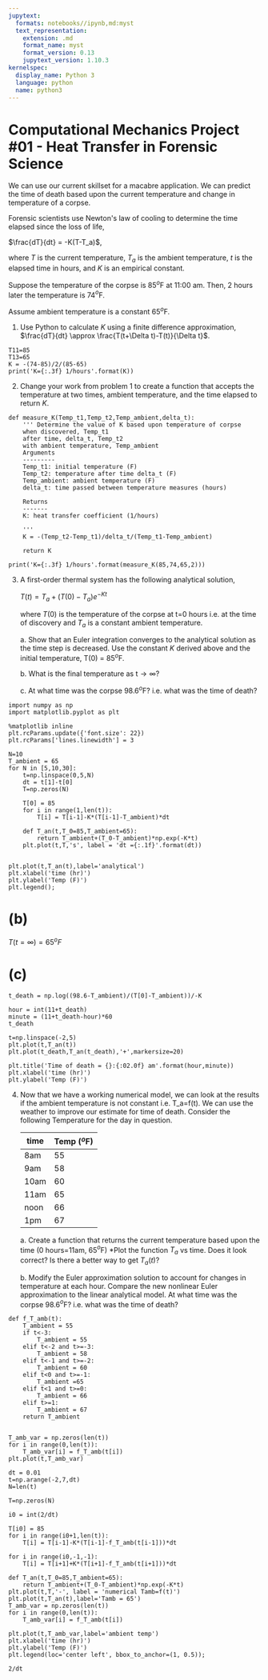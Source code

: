 ```yaml
---
jupytext:
  formats: notebooks//ipynb,md:myst
  text_representation:
    extension: .md
    format_name: myst
    format_version: 0.13
    jupytext_version: 1.10.3
kernelspec:
  display_name: Python 3
  language: python
  name: python3
---
```


# Computational Mechanics Project #01 - Heat Transfer in Forensic Science

We can use our current skillset for a macabre application. We can predict the time of death based upon the current temperature and change in temperature of a corpse. 

Forensic scientists use Newton's law of cooling to determine the time elapsed since the loss of life, 

$\frac{dT}{dt} = -K(T-T_a)$,

where $T$ is the current temperature, $T_a$ is the ambient temperature, $t$ is the elapsed time in hours, and $K$ is an empirical constant. 

Suppose the temperature of the corpse is 85$^o$F at 11:00 am. Then, 2 hours later the temperature is 74$^{o}$F. 

Assume ambient temperature is a constant 65$^{o}$F.

1. Use Python to calculate $K$ using a finite difference approximation, $\frac{dT}{dt} \approx \frac{T(t+\Delta t)-T(t)}{\Delta t}$. 

```{code-cell} ipython3
T11=85
T13=65
K = -(74-85)/2/(85-65)
print('K={:.3f} 1/hours'.format(K))
```

2. Change your work from problem 1 to create a function that accepts the temperature at two times, ambient temperature, and the time elapsed to return $K$. 

```{code-cell} ipython3
def measure_K(Temp_t1,Temp_t2,Temp_ambient,delta_t):
    ''' Determine the value of K based upon temperature of corpse 
    when discovered, Temp_t1
    after time, delta_t, Temp_t2
    with ambient temperature, Temp_ambient
    Arguments
    ---------
    Temp_t1: initial temperature (F)
    Temp_t2: temperature after time delta_t (F)
    Temp_ambient: ambient temperature (F)
    delta_t: time passed between temperature measures (hours)
    
    Returns
    -------
    K: heat transfer coefficient (1/hours)
    
    '''
    K = -(Temp_t2-Temp_t1)/delta_t/(Temp_t1-Temp_ambient)
    
    return K
```

```{code-cell} ipython3
print('K={:.3f} 1/hours'.format(measure_K(85,74,65,2)))
```

3. A first-order thermal system has the following analytical solution, 

    $T(t) =T_a+(T(0)-T_a)e^{-Kt}$

    where $T(0)$ is the temperature of the corpse at t=0 hours i.e. at the time of discovery and $T_a$ is a constant ambient temperature. 

    a. Show that an Euler integration converges to the analytical solution as the time step is decreased. Use the constant $K$ derived above and the initial temperature, T(0) = 85$^o$F. 

    b. What is the final temperature as t$\rightarrow\infty$?
    
    c. At what time was the corpse 98.6$^{o}$F? i.e. what was the time of death?

```{code-cell} ipython3
import numpy as np
import matplotlib.pyplot as plt

%matplotlib inline
plt.rcParams.update({'font.size': 22})
plt.rcParams['lines.linewidth'] = 3
```

```{code-cell} ipython3
N=10
T_ambient = 65
for N in [5,10,30]:
    t=np.linspace(0,5,N)
    dt = t[1]-t[0]
    T=np.zeros(N)

    T[0] = 85
    for i in range(1,len(t)):
        T[i] = T[i-1]-K*(T[i-1]-T_ambient)*dt

    def T_an(t,T_0=85,T_ambient=65):
        return T_ambient+(T_0-T_ambient)*np.exp(-K*t)
    plt.plot(t,T,'s', label = 'dt ={:.1f}'.format(dt))


plt.plot(t,T_an(t),label='analytical')
plt.xlabel('time (hr)')
plt.ylabel('Temp (F)')
plt.legend();
```

# (b)

$T(t= \infty) = 65^{o}F$

# (c)

```{code-cell} ipython3
t_death = np.log((98.6-T_ambient)/(T[0]-T_ambient))/-K

hour = int(11+t_death)
minute = (11+t_death-hour)*60
t_death
```

```{code-cell} ipython3
t=np.linspace(-2,5)
plt.plot(t,T_an(t))
plt.plot(t_death,T_an(t_death),'+',markersize=20)

plt.title('Time of death = {}:{:02.0f} am'.format(hour,minute))
plt.xlabel('time (hr)')
plt.ylabel('Temp (F)')
```

4. Now that we have a working numerical model, we can look at the results if the
ambient temperature is not constant i.e. T_a=f(t). We can use the weather to improve our estimate for time of death. Consider the following Temperature for the day in question. 

    |time| Temp ($^o$F)|
    |---|---|
    |8am|55|
    |9am|58|
    |10am|60|
    |11am|65|
    |noon|66|
    |1pm|67|

    a. Create a function that returns the current temperature based upon the time (0 hours=11am, 65$^{o}$F) 
    *Plot the function $T_a$ vs time. Does it look correct? Is there a better way to get $T_a(t)$?

    b. Modify the Euler approximation solution to account for changes in temperature at each hour. 
    Compare the new nonlinear Euler approximation to the linear analytical model. 
    At what time was the corpse 98.6$^{o}$F? i.e. what was the time of death? 
    
    

```{code-cell} ipython3
def f_T_amb(t):
    T_ambient = 55
    if t<-3:
        T_ambient = 55
    elif t<-2 and t>=-3:
        T_ambient = 58
    elif t<-1 and t>=-2:
        T_ambient = 60
    elif t<0 and t>=-1:
        T_ambient =65
    elif t<1 and t>=0:
        T_ambient = 66
    elif t>=1:
        T_ambient = 67
    return T_ambient
        
```

```{code-cell} ipython3
T_amb_var = np.zeros(len(t))
for i in range(0,len(t)):
    T_amb_var[i] = f_T_amb(t[i])
plt.plot(t,T_amb_var)
```

```{code-cell} ipython3
dt = 0.01
t=np.arange(-2,7,dt)
N=len(t)

T=np.zeros(N)

i0 = int(2/dt)

T[i0] = 85
for i in range(i0+1,len(t)):
    T[i] = T[i-1]-K*(T[i-1]-f_T_amb(t[i-1]))*dt

for i in range(i0,-1,-1):
    T[i] = T[i+1]+K*(T[i+1]-f_T_amb(t[i+1]))*dt
    
def T_an(t,T_0=85,T_ambient=65):
    return T_ambient+(T_0-T_ambient)*np.exp(-K*t)
plt.plot(t,T,'-', label = 'numerical Tamb=f(t)')
plt.plot(t,T_an(t),label='Tamb = 65')
T_amb_var = np.zeros(len(t))
for i in range(0,len(t)):
    T_amb_var[i] = f_T_amb(t[i])

plt.plot(t,T_amb_var,label='ambient temp')
plt.xlabel('time (hr)')
plt.ylabel('Temp (F)')
plt.legend(loc='center left', bbox_to_anchor=(1, 0.5));
```

```{code-cell} ipython3
2/dt
```

```{code-cell} ipython3

```
